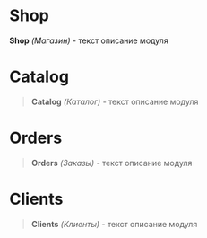 # Shop 

**Shop** *(Магазин)* - текст описание модуля

# Catalog
>**Catalog** *(Каталог)* - текст описание модуля

# Orders

>**Orders** *(Заказы)* - текст описание модуля

# Clients

>**Clients** *(Клиенты)* - текст описание модуля

